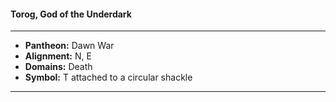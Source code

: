 #### Torog, God of the Underdark
___

- **Pantheon:** Dawn War
- **Alignment:** N, E
- **Domains:** Death
- **Symbol:** T attached to a circular shackle
___
